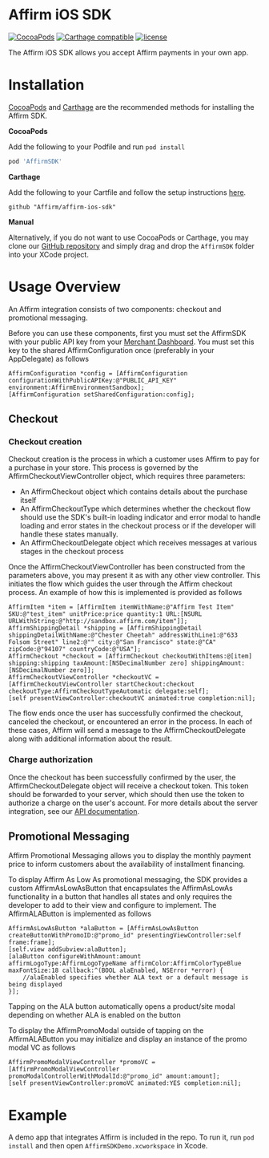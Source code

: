 Affirm iOS SDK
==============
[![CocoaPods](https://img.shields.io/cocoapods/v/AffirmSDK.svg)](http://cocoadocs.org/docsets/AffirmSDK/4.0.0/) [![Carthage compatible](https://img.shields.io/badge/Carthage-compatible-4BC51D.svg?style=flat)](https://github.com/Carthage/Carthage) [![license](https://img.shields.io/cocoapods/l/AffirmSDK.svg)]()

The Affirm iOS SDK allows you accept Affirm payments in your own app.

Installation
============

[CocoaPods](https://cocoapods.org/) and [Carthage](https://github.com/Carthage/Carthage) are the recommended methods for installing the Affirm SDK. 

<strong> CocoaPods </strong>

Add the following to your Podfile and run `pod install`
```ruby
pod 'AffirmSDK'
```

<strong> Carthage </strong>

Add the following to your Cartfile and follow the setup instructions [here](https://github.com/Carthage/Carthage#adding-frameworks-to-an-application).
```
github "Affirm/affirm-ios-sdk"
```
<strong> Manual </strong>

Alternatively, if you do not want to use CocoaPods or Carthage, you may clone our [GitHub repository](https://github.com/Affirm/affirm-ios-sdk) and simply drag and drop the `AffirmSDK` folder into your XCode project.

Usage Overview
==============

An Affirm integration consists of two components: checkout and promotional messaging.

Before you can use these components, first you must set the AffirmSDK with your public API key from your [Merchant Dashboard](https://sandbox.affirm.com/dashboard). You must set this key to the shared AffirmConfiguration once (preferably in your AppDelegate) as follows
```
AffirmConfiguration *config = [AffirmConfiguration configurationWithPublicAPIKey:@"PUBLIC_API_KEY" environment:AffirmEnvironmentSandbox];
[AffirmConfiguration setSharedConfiguration:config];
```

## Checkout

### Checkout creation

Checkout creation is the process in which a customer uses Affirm to pay for a purchase in your store. This process is governed by the AffirmCheckoutViewController object, which requires three parameters:

- An AffirmCheckout object which contains details about the purchase itself
- An AffirmCheckoutType which determines whether the checkout flow should use the SDK's built-in loading indicator and error modal to handle loading and error states in the checkout process or if the developer will handle these states manually.
- An AffirmCheckoutDelegate object which receives messages at various stages in the checkout process

Once the AffirmCheckoutViewController has been constructed from the parameters above, you may present it as with any other view controller. This initiates the flow which guides the user through the Affirm checkout process. An example of how this is implemented is provided as follows
```
AffirmItem *item = [AffirmItem itemWithName:@"Affirm Test Item" SKU:@"test_item" unitPrice:price quantity:1 URL:[NSURL URLWithString:@"http://sandbox.affirm.com/item"]];
AffirmShippingDetail *shipping = [AffirmShippingDetail shippingDetailWithName:@"Chester Cheetah" addressWithLine1:@"633 Folsom Street" line2:@"" city:@"San Francisco" state:@"CA" zipCode:@"94107" countryCode:@"USA"];
AffirmCheckout *checkout = [AffirmCheckout checkoutWithItems:@[item] shipping:shipping taxAmount:[NSDecimalNumber zero] shippingAmount:[NSDecimalNumber zero]];
AffirmCheckoutViewController *checkoutVC = [AffirmCheckoutViewController startCheckout:checkout checkoutType:AffirmCheckoutTypeAutomatic delegate:self];
[self presentViewController:checkoutVC animated:true completion:nil];
```

The flow ends once the user has successfully confirmed the checkout, canceled the checkout, or encountered an error in the process. In each of these cases, Affirm will send a message to the AffirmCheckoutDelegate along with additional information about the result.

### Charge authorization

Once the checkout has been successfully confirmed by the user, the AffirmCheckoutDelegate object will receive a checkout token. This token should be forwarded to your server, which should then use the token to authorize a charge on the user's account. For more details about the server integration, see our [API documentation](https://docs.affirm.com/v2/api/charges/).

## Promotional Messaging

Affirm Promotional Messaging allows you to display the monthly payment price to inform customers about the availability of installment financing.

To display Affirm As Low As promotional messaging, the SDK provides a custom AffirmAsLowAsButton that encapsulates the AffirmAsLowAs functionality in a button that handles all states and only requires the developer to add to their view and configure to implement. The AffirmALAButton is implemented as follows
```
AffirmAsLowAsButton *alaButton = [AffirmAsLowAsButton createButtonWithPromoID:@"promo_id" presentingViewController:self frame:frame];
[self.view addSubview:alaButton];
[alaButton configureWithAmount:amount affirmLogoType:AffirmLogoTypeName affirmColor:AffirmColorTypeBlue maxFontSize:18 callback:^(BOOL alaEnabled, NSError *error) {
    //alaEnabled specifies whether ALA text or a default message is being displayed
}];
```
Tapping on the ALA button automatically opens a product/site modal depending on whether ALA is enabled on the button

To display the AffirmPromoModal outside of tapping on the AffirmALAButton you may initialize and display an instance of the promo modal VC as follows
```
AffirmPromoModalViewController *promoVC = [AffirmPromoModalViewController promoModalControllerWithModalId:@"promo_id" amount:amount];
[self presentViewController:promoVC animated:YES completion:nil];
```
Example
=======

A demo app that integrates Affirm is included in the repo. To run it, run `pod install` and then open `AffirmSDKDemo.xcworkspace` in Xcode.
